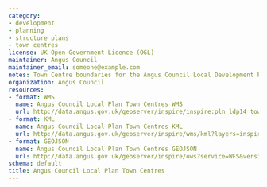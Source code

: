 ```yaml
---
category:
- development
- planning
- structure plans
- town centres
license: UK Open Government Licence (OGL)
maintainer: Angus Council
maintainer_email: someone@example.com
notes: Town Centre boundaries for the Angus Council Local Development Plan.
organization: Angus Council
resources:
- format: WMS
  name: Angus Council Local Plan Town Centres WMS
  url: http://data.angus.gov.uk/geoserver/inspire/inspire:pln_ldp14_town_centre/wms?service=WMS&request=GetMap
- format: KML
  name: Angus Council Local Plan Town Centres KML
  url: http://data.angus.gov.uk/geoserver/inspire/wms/kml?layers=inspire:pln_ldp14_town_centre&mode=download
- format: GEOJSON
  name: Angus Council Local Plan Town Centres GEOJSON
  url: http://data.angus.gov.uk/geoserver/inspire/ows?service=WFS&version=1.0.0&request=GetFeature&typeName=inspire:pln_ldp14_town_centre&outputFormat=application%2Fjson&srsName=EPSG:3857
schema: default
title: Angus Council Local Plan Town Centres
---
```

